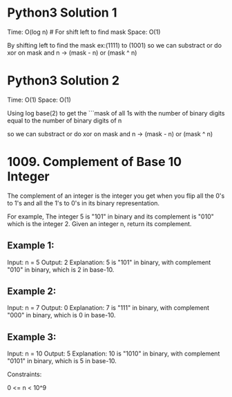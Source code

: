 # Python3 Solution 1
Time: O(log n) # For shift left to find mask
Space: O(1)

By shifting left to find the mask ex:(1111) to (1001)
so we can substract or do xor on mask and n -> (mask - n) or (mask ^ n)


# Python3 Solution 2
Time: O(1) 
Space: O(1)

Using log base(2) to get the ```mask of all 1s with the number of binary digits equal to the number of binary digits of n

so we can substract or do xor on mask and n -> (mask - n) or (mask ^ n)


# 1009. Complement of Base 10 Integer

The complement of an integer is the integer you get when you flip all the 0's to 1's and all the 1's to 0's in its binary representation.

For example, The integer 5 is "101" in binary and its complement is "010" which is the integer 2.
Given an integer n, return its complement.

 

## Example 1:

Input: n = 5
Output: 2
Explanation: 5 is "101" in binary, with complement "010" in binary, which is 2 in base-10.
## Example 2:

Input: n = 7
Output: 0
Explanation: 7 is "111" in binary, with complement "000" in binary, which is 0 in base-10.
## Example 3:

Input: n = 10
Output: 5
Explanation: 10 is "1010" in binary, with complement "0101" in binary, which is 5 in base-10.
 

Constraints:

0 <= n < 10^9
